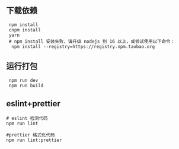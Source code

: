 ## 下载依赖
```
 npm install
 cnpm install
 yarn 
 # npm install 安装失败，请升级 nodejs 到 16 以上，或尝试使用以下命令：
  npm install --registry=https://registry.npm.taobao.org
```
## 运行打包
```
 npm run dev
 npm run build 
```
## eslint+prettier
```
# eslint 检测代码
npm run lint

#prettier 格式化代码
npm run lint:prettier
```



